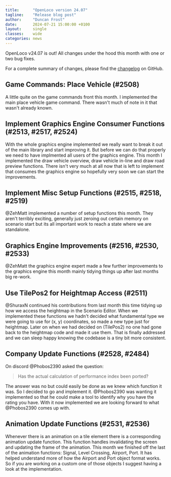 ```yaml
---
title:      "OpenLoco version 24.07"
tagline:    "Release blog post"
author:     "Duncan Frost"
date:       2024-07-21 15:00:00 +0100
layout:     single
classes:    wide
categories: news
---
```


OpenLoco v24.07 is out! All changes under the hood this month with one or two bug fixes.

For a complete summary of changes, please find the
[changelog](https://github.com/OpenLoco/OpenLoco/releases/tag/v24.07) on GitHub.

## Game Commands: Place Vehicle (#2508)

A little quite on the game commands front this month. I implemented the main place vehicle
game command. There wasn't much of note in it that wasn't already known.

## Implement Graphics Engine Consumer Functions (#2513, #2517, #2524)

With the whole graphics engine implemented we really want to break it out of the main
library and start improving it. But before we can do that properly we need to have implmented
all users of the graphics engine. This month I implemented the draw vehicle overview, draw
vehicle in-line and draw road preview functions. There isn't very much at all now that is
left to implement that consumes the graphics engine so hopefully very soon we can start the
improvements.

## Implement Misc Setup Functions (#2515, #2518, #2519)

@ZehMatt implemented a number of setup functions this month. They aren't terribly exciting,
generally just zeroing out certain memory on scenario start but its all important work to
reach a state where we are standalone.

## Graphics Engine Improvements (#2516, #2530, #2533)

@ZehMatt the graphics engine expert made a few further improvements to the graphics engine
this month mainly tidying things up after last months big re-work.

## Use TilePos2 for Heightmap Access (#2511)

@ShuraxN continued his contributions from last month this time tidying up how we access the
heightmap in the Scenario Editor. When we implemented these functions we hadn't decided what
fundamental type we were going to use for (x, y) coordinates, so made a new type just for
heightmap. Later on when we had decided on (TilePos2) no one had gone back to the heightmap
code and made it use them. That is finally addressed and we can sleep happy knowing the codebase
is a tiny bit more consistent.

## Company Update Functions (#2528, #2484)

On discord @Phobos2390 asked the question:

> Has the actual calculation of performance index been ported?

The answer was no but could easily be done as we knew which function it was. So I decided to
go and implement it. @Phobos2390 was wanting it implemented so that he could make a tool to
identify why you have the rating you have. With it now implemented we are looking forward to
what @Phobos2390 comes up with.

## Animation Update Functions (#2531, #2536)

Whenever there is an animation on a tile element there is a corresponding animation update
function. This function handles invalidating the screen and updating the frame of the animation.
This month we finished off the last of the animation functions: Signal, Level Crossing, Airport, Port.
It has helped understand more of how the Airport and Port object format works. So if you are
working on a custom one of those objects I suggest having a look at the implementation.
